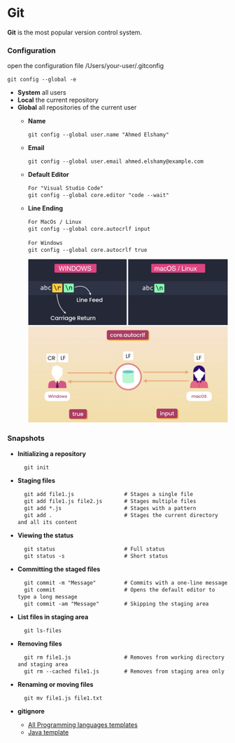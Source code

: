 # Git
**Git** is the most popular version control system.

### Configuration
open the configuration file /Users/your-user/.gitconfig

    git config --global -e

* **System** all users
* **Local** the current repository
* **Global** all repositories of the current user
  * **Name**
  
        git config --global user.name "Ahmed Elshamy"
        
  * **Email**
  
        git config --global user.email ahmed.elshamy@example.com
        
  * **Default Editor**
  
        For "Visual Studio Code"
        git config --global core.editor "code --wait"
        
  * **Line Ending**
  
        For MacOs / Linux
        git config --global core.autocrlf input
        
        For Windows
        git config --global core.autocrlf true
  
    ![](https://github.com/shamy1st/git/blob/main/config-line-ending-1.png)
    ![](https://github.com/shamy1st/git/blob/main/config-line-ending-2.png)

### Snapshots

* **Initializing a repository**
        
        git init

* **Staging files**

        git add file1.js                # Stages a single file
        git add file1.js file2.js       # Stages multiple files
        git add *.js                    # Stages with a pattern
        git add .                       # Stages the current directory and all its content                                       

* **Viewing the status**

        git status                      # Full status
        git status -s                   # Short status

* **Committing the staged files**

        git commit -m "Message"         # Commits with a one-line message
        git commit                      # Opens the default editor to type a long message
        git commit -am "Message"        # Skipping the staging area

* **List files in staging area**

        git ls-files

* **Removing files**

        git rm file1.js                 # Removes from working directory and staging area
        git rm --cached file1.js        # Removes from staging area only

* **Renaming or moving files**

        git mv file1.js file1.txt

* **gitignore**
    * [All Programming languages templates](https://github.com/github/gitignore)
    * [Java template](https://github.com/github/gitignore/blob/master/Java.gitignore)


